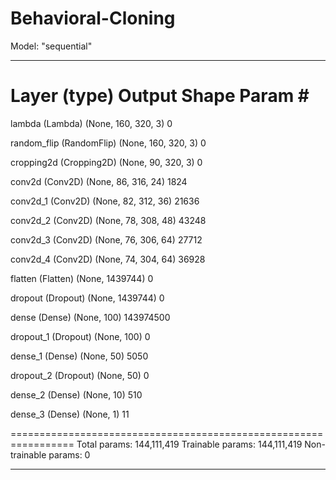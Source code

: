 # Behavioral-Cloning

Model: "sequential"
_________________________________________________________________
 Layer (type)                Output Shape              Param #   
=================================================================
 lambda (Lambda)             (None, 160, 320, 3)       0         
                                                                 
 random_flip (RandomFlip)    (None, 160, 320, 3)       0         
                                                                 
 cropping2d (Cropping2D)     (None, 90, 320, 3)        0         
                                                                 
 conv2d (Conv2D)             (None, 86, 316, 24)       1824      
                                                                 
 conv2d_1 (Conv2D)           (None, 82, 312, 36)       21636     
                                                                 
 conv2d_2 (Conv2D)           (None, 78, 308, 48)       43248     
                                                                 
 conv2d_3 (Conv2D)           (None, 76, 306, 64)       27712     
                                                                 
 conv2d_4 (Conv2D)           (None, 74, 304, 64)       36928     
                                                                 
 flatten (Flatten)           (None, 1439744)           0         
                                                                 
 dropout (Dropout)           (None, 1439744)           0         
                                                                 
 dense (Dense)               (None, 100)               143974500 
                                                                 
 dropout_1 (Dropout)         (None, 100)               0         
                                                                 
 dense_1 (Dense)             (None, 50)                5050      
                                                                 
 dropout_2 (Dropout)         (None, 50)                0         
                                                                 
 dense_2 (Dense)             (None, 10)                510       
                                                                 
 dense_3 (Dense)             (None, 1)                 11        
                                                                 
=================================================================
Total params: 144,111,419
Trainable params: 144,111,419
Non-trainable params: 0
_________________________________________________________________
